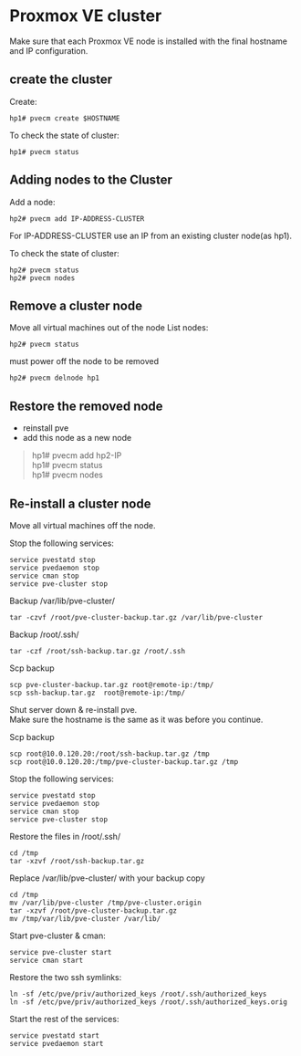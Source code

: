 # Proxmox VE cluster
Make sure that each Proxmox VE node is installed with the final hostname and IP configuration. 

## create the cluster  

Create:

    hp1# pvecm create $HOSTNAME

To check the state of cluster:

    hp1# pvecm status

## Adding nodes to the Cluster 
Add a node:

    hp2# pvecm add IP-ADDRESS-CLUSTER

For IP-ADDRESS-CLUSTER use an IP from an existing cluster node(as hp1). 

To check the state of cluster:

    hp2# pvecm status
    hp2# pvecm nodes
    
## Remove a cluster node 
Move all virtual machines out of the node 
List nodes:

    hp2# pvecm status
    
must power off the node to be removed 

    hp2# pvecm delnode hp1

## Restore the removed node
* reinstall pve
* add this node as a new node
>hp1# pvecm add hp2-IP  
>hp1# pvecm status  
>hp1# pvecm nodes  

## Re-install a cluster node
Move all virtual machines off the node.

Stop the following services:

    service pvestatd stop
    service pvedaemon stop
    service cman stop
    service pve-cluster stop

Backup /var/lib/pve-cluster/

    tar -czvf /root/pve-cluster-backup.tar.gz /var/lib/pve-cluster

Backup /root/.ssh/ 

    tar -czf /root/ssh-backup.tar.gz /root/.ssh

Scp backup
    
    scp pve-cluster-backup.tar.gz root@remote-ip:/tmp/ 
    scp ssh-backup.tar.gz  root@remote-ip:/tmp/ 

Shut server down & re-install pve.   
Make sure the hostname is the same as it was before you continue.

Scp backup 

    scp root@10.0.120.20:/root/ssh-backup.tar.gz /tmp
    scp root@10.0.120.20:/tmp/pve-cluster-backup.tar.gz /tmp
 
Stop the following services:

    service pvestatd stop
    service pvedaemon stop
    service cman stop
    service pve-cluster stop

Restore the files in /root/.ssh/

    cd /tmp
    tar -xzvf /root/ssh-backup.tar.gz

Replace /var/lib/pve-cluster/ with your backup copy

    cd /tmp
    mv /var/lib/pve-cluster /tmp/pve-cluster.origin
    tar -xzvf /root/pve-cluster-backup.tar.gz
    mv /tmp/var/lib/pve-cluster /var/lib/

Start pve-cluster & cman:

    service pve-cluster start
    service cman start

Restore the two ssh symlinks:

    ln -sf /etc/pve/priv/authorized_keys /root/.ssh/authorized_keys
    ln -sf /etc/pve/priv/authorized_keys /root/.ssh/authorized_keys.orig

Start the rest of the services:

    service pvestatd start
    service pvedaemon start
 
